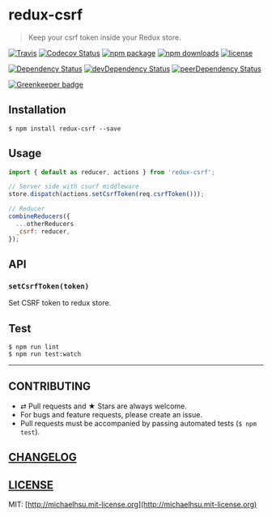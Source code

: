 # redux-csrf

> Keep your csrf token inside your Redux store.

[![Travis][build-badge]][build] [![Codecov Status][codecov-badge]][codecov] [![npm package][npm-badge]][npm] [![npm downloads][npm-downloads]][npm] [![license][license-badge]][license]

[![Dependency Status][dependency-badge]][dependency] [![devDependency Status][devDependency-badge]][devDependency] [![peerDependency Status][peerDependency-badge]][peerDependency]

[build-badge]: https://img.shields.io/travis/evenchange4/redux-csrf/master.svg?style=flat-square
[build]: https://travis-ci.org/evenchange4/redux-csrf

[npm-badge]: https://img.shields.io/npm/v/redux-csrf.svg?style=flat-square
[npm]: https://www.npmjs.org/package/redux-csrf

[codecov-badge]: https://img.shields.io/codecov/c/github/evenchange4/redux-csrf.svg?style=flat-square
[codecov]: https://codecov.io/github/evenchange4/redux-csrf?branch=master

[npm-downloads]: https://img.shields.io/npm/dt/redux-csrf.svg?style=flat-square

[license-badge]: https://img.shields.io/npm/l/redux-csrf.svg?style=flat-square
[license]: http://michaelhsu.mit-license.org/

[dependency-badge]: https://david-dm.org/evenchange4/redux-csrf.svg?style=flat-square
[dependency]: https://david-dm.org/evenchange4/redux-csrf
[devDependency-badge]: https://david-dm.org/evenchange4/redux-csrf/dev-status.svg?style=flat-square
[devDependency]: https://david-dm.org/evenchange4/redux-csrf#info=devDependencies
[peerDependency-badge]: https://david-dm.org/evenchange4/redux-csrf/peer-status.svg?style=flat-square
[peerDependency]: https://david-dm.org/evenchange4/redux-csrf#info=peerDependencies
[![Greenkeeper badge](https://badges.greenkeeper.io/evenchange4/redux-csrf.svg)](https://greenkeeper.io/)

## Installation

```console
$ npm install redux-csrf --save
```

## Usage

```js
import { default as reducer, actions } from 'redux-csrf';

// Server side with csurf middleware
store.dispatch(actions.setCsrfToken(req.csrfToken()));

// Reducer
combineReducers({
  ...otherReducers
  _csrf: reducer,
});
```

## API

### `setCsrfToken(token)`

Set CSRF token to redux store.

## Test

```
$ npm run lint
$ npm run test:watch
```

---

## CONTRIBUTING

* ⇄ Pull requests and ★ Stars are always welcome.
* For bugs and feature requests, please create an issue.
* Pull requests must be accompanied by passing automated tests (`$ npm test`).

## [CHANGELOG](CHANGELOG.md)

## [LICENSE](LICENSE)

MIT: [http://michaelhsu.mit-license.org](http://michaelhsu.mit-license.org)
